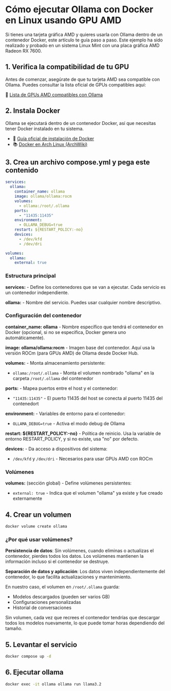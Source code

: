 # Cómo ejecutar Ollama con Docker en Linux usando GPU AMD

Si tienes una tarjeta gráfica AMD y quieres usarla con Ollama dentro de un contenedor Docker, este artículo te guía paso a paso. Este ejemplo ha sido realizado y probado en un sistema Linux Mint con una placa gráfica AMD Radeon RX 7600.

## 1. Verifica la compatibilidad de tu GPU

Antes de comenzar, asegúrate de que tu tarjeta AMD sea compatible con Ollama. Puedes consultar la lista oficial de GPUs compatibles aquí:

🔗 [Lista de GPUs AMD compatibles con Ollama](https://github.com/ollama/ollama/blob/main/docs/gpu.md)

## 2. Instala Docker

Ollama se ejecutará dentro de un contenedor Docker, así que necesitas tener Docker instalado en tu sistema.

- 📘 [Guía oficial de instalación de Docker](https://docs.docker.com/engine/install/)
- 📚 [Docker en Arch Linux (ArchWiki)](https://wiki.archlinux.org/title/Docker)

## 3. Crea un archivo compose.yml y pega este contenido

```yaml
services:
  ollama:
    container_name: ollama
    image: ollama/ollama:rocm
    volumes:
      - ollama:/root/.ollama
    ports:
      - "11435:11435"
    environment:
      - OLLAMA_DEBUG=true
    restart: ${RESTART_POLICY:-no}
    devices:
      - /dev/kfd
      - /dev/dri

volumes:
  ollama:
    external: true
```

### Estructura principal

**services:** - Define los contenedores que se van a ejecutar. Cada servicio es un contenedor independiente.

**ollama:** - Nombre del servicio. Puedes usar cualquier nombre descriptivo.

### Configuración del contenedor

**container_name: ollama** - Nombre específico que tendrá el contenedor en Docker (opcional, si no se especifica, Docker genera uno automáticamente).

**image: ollama/ollama:rocm** - Imagen base del contenedor. Aquí usa la versión ROCm (para GPUs AMD) de Ollama desde Docker Hub.

**volumes:** - Monta almacenamiento persistente:
- `ollama:/root/.ollama` - Monta el volumen nombrado "ollama" en la carpeta `/root/.ollama` del contenedor

**ports:** - Mapea puertos entre el host y el contenedor:
- `"11435:11435"` - El puerto 11435 del host se conecta al puerto 11435 del contenedort

**environment:** - Variables de entorno para el contenedor:
- `OLLAMA_DEBUG=true` - Activa el modo debug de Ollama

**restart: ${RESTART_POLICY:-no}** - Política de reinicio. Usa la variable de entorno RESTART_POLICY, y si no existe, usa "no" por defecto.

**devices:** - Da acceso a dispositivos del sistema:
- `/dev/kfd` y `/dev/dri` - Necesarios para usar GPUs AMD con ROCm

### Volúmenes

**volumes:** (sección global) - Define volúmenes persistentes:
- `external: true` - Indica que el volumen "ollama" ya existe y fue creado externamente

## 4. Crear un volumen

```bash
docker volume create ollama
```

### ¿Por qué usar volúmenes?

**Persistencia de datos**: Sin volúmenes, cuando eliminas o actualizas el contenedor, pierdes todos los datos. Los volúmenes mantienen la información incluso si el contenedor se destruye.

**Separación de datos y aplicación**: Los datos viven independientemente del contenedor, lo que facilita actualizaciones y mantenimiento.

En nuestro caso, el volumen en `/root/.ollama` guarda:
- Modelos descargados (pueden ser varios GB)
- Configuraciones personalizadas
- Historial de conversaciones

Sin volumen, cada vez que recrees el contenedor tendrías que descargar todos los modelos nuevamente, lo que puede tomar horas dependiendo del tamaño.

## 5. Levantar el servicio

```bash
docker compose up -d
```

## 6. Ejecutar ollama

```bash
docker exec -it ollama ollama run llama3.2
```